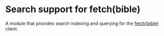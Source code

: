 # Search support for fetch(bible)

A module that provides search indexing and querying for the [fetch(bible)](https://fetch.bible) client.
